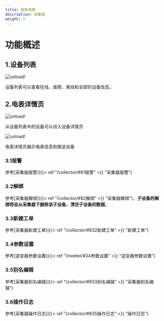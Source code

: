 ```yaml
---
title: 智能电表
description: 采集器
weight: 5
---
```


# 功能概述

## 1.设备列表

![unload!](/../../zh/photo/docs/device/meter/device-list.png)

设备列表可以查看在线、故障、离线和全部的设备信息。

## 2.电表详情页

![unload!](/../../zh/photo/docs/device/meter/detail-enter.png)

从设备列表中的设备可以进入设备详情页

![unload!](/../../zh/photo/docs/device/meter/detail.png)

电表详情页展示电表信息和微逆设备

### 3.1报警

参考[采集器报警]({{< ref "/collector/#81报警" >}} "采集器报警")

### 3.2解绑

参考[采集器解绑]({{< ref "/collector/#82解绑" >}} "采集器解绑")，**子设备的解绑将会从采集器下删除该子设备，清空子设备的数据**。

### 3.3新建工单

参考[采集器新建工单]({{< ref "/collector/#832新建工单" >}} "新建工单")

### 3.4参数设置

参考[逆变器参数设置]({{< ref "/inveter/#34参数设置" >}} "逆变器参数设置")

### 3.5别名编辑

参考[采集器别名编辑]({{< ref "/collector/#833别名编辑" >}} "采集器别名编辑")

### 3.6操作日志

参考[采集器操作日志]({{< ref "/collector/#835操作日志" >}} "操作日志")
